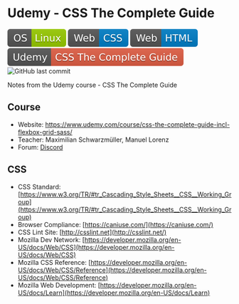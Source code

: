 # Udemy - CSS The Complete Guide
![OS Linux](shields/os-linux.svg)
![Web CSS](shields/web-css.svg)
![Web HTML](shields/web-html.svg)
![Udemy Course](shields/udemy-course.svg)
![GitHub last commit](https://img.shields.io/github/last-commit/goranbr/udemy-css-tcg?label=Last%20Commit)

Notes from the Udemy course - CSS The Complete Guide

## Course
- Website: https://www.udemy.com/course/css-the-complete-guide-incl-flexbox-grid-sass/
- Teacher: Maximilian Schwarzmüller, Manuel Lorenz
- Forum: [Discord](https://discord.com/channels/622033978047725582/633585681465344001)

## CSS
- CSS Standard: [https://www.w3.org/TR/#tr_Cascading_Style_Sheets__CSS__Working_Group](https://www.w3.org/TR/#tr_Cascading_Style_Sheets__CSS__Working_Group)
- Browser Compliance: [https://caniuse.com/](https://caniuse.com/)
- CSS Lint Site: [http://csslint.net](http://csslint.net/)
- Mozilla Dev Network: [https://developer.mozilla.org/en-US/docs/Web/CSS](https://developer.mozilla.org/en-US/docs/Web/CSS)
- Mozilla CSS Reference: [https://developer.mozilla.org/en-US/docs/Web/CSS/Reference](https://developer.mozilla.org/en-US/docs/Web/CSS/Reference)
- Mozilla Web Development: [https://developer.mozilla.org/en-US/docs/Learn](https://developer.mozilla.org/en-US/docs/Learn)
